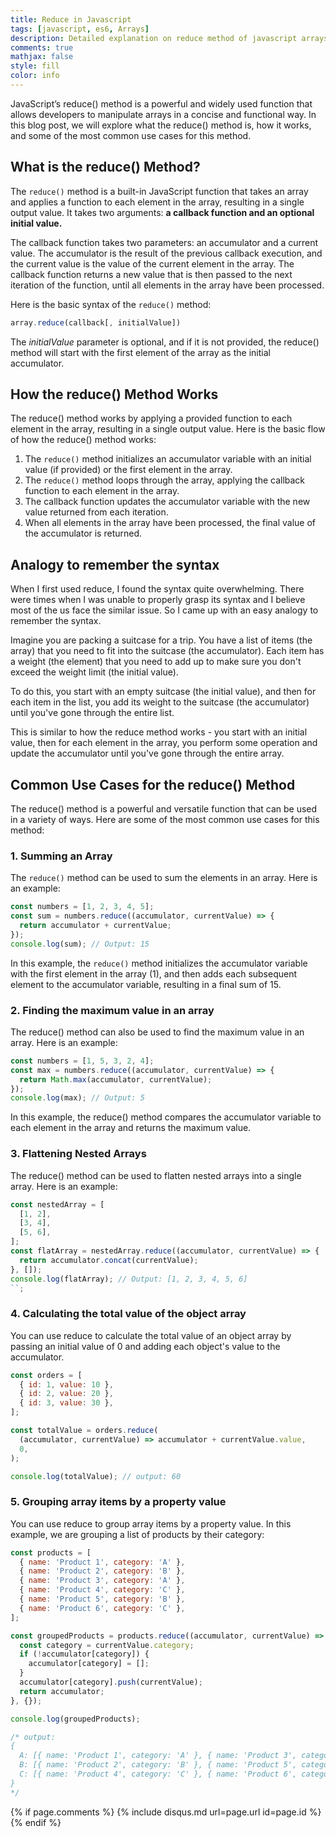 ```yaml
---
title: Reduce in Javascript
tags: [javascript, es6, Arrays]
description: Detailed explanation on reduce method of javascript arrays
comments: true
mathjax: false
style: fill
color: info
---
```


JavaScript’s reduce() method is a powerful and widely used function that allows developers to manipulate arrays in a concise and functional way. In this blog post, we will explore what the reduce() method is, how it works, and some of the most common use cases for this method.

## What is the reduce() Method?

The `reduce()` method is a built-in JavaScript function that takes an array and applies a function to each element in the array, resulting in a single output value. It takes two arguments: **a callback function and an optional initial value.**

The callback function takes two parameters: an accumulator and a current value. The accumulator is the result of the previous callback execution, and the current value is the value of the current element in the array. The callback function returns a new value that is then passed to the next iteration of the function, until all elements in the array have been processed.

Here is the basic syntax of the `reduce()` method:

```js
array.reduce(callback[, initialValue])
```

The _initialValue_ parameter is optional, and if it is not provided, the reduce() method will start with the first element of the array as the initial accumulator.

## How the reduce() Method Works

The reduce() method works by applying a provided function to each element in the array, resulting in a single output value. Here is the basic flow of how the reduce() method works:

1. The `reduce()` method initializes an accumulator variable with an initial value (if provided) or the first element in the array.
2. The `reduce()` method loops through the array, applying the callback function to each element in the array.
3. The callback function updates the accumulator variable with the new value returned from each iteration.
4. When all elements in the array have been processed, the final value of the accumulator is returned.

## Analogy to remember the syntax

When I first used reduce, I found the syntax quite overwhelming. There were times when I was unable to properly grasp its syntax and I believe most of the us face the similar issue. So I came up with an easy analogy to remember the syntax.

Imagine you are packing a suitcase for a trip. You have a list of items (the array) that you need to fit into the suitcase (the accumulator). Each item has a weight (the element) that you need to add up to make sure you don't exceed the weight limit (the initial value).

To do this, you start with an empty suitcase (the initial value), and then for each item in the list, you add its weight to the suitcase (the accumulator) until you've gone through the entire list.

This is similar to how the reduce method works - you start with an initial value, then for each element in the array, you perform some operation and update the accumulator until you've gone through the entire array.

## Common Use Cases for the reduce() Method

The reduce() method is a powerful and versatile function that can be used in a variety of ways. Here are some of the most common use cases for this method:

### 1. Summing an Array

The `reduce()` method can be used to sum the elements in an array. Here is an example:

```js
const numbers = [1, 2, 3, 4, 5];
const sum = numbers.reduce((accumulator, currentValue) => {
  return accumulator + currentValue;
});
console.log(sum); // Output: 15
```

In this example, the `reduce()` method initializes the accumulator variable with the first element in the array (1), and then adds each subsequent element to the accumulator variable, resulting in a final sum of 15.

### 2. Finding the maximum value in an array

The reduce() method can also be used to find the maximum value in an array. Here is an example:

```js
const numbers = [1, 5, 3, 2, 4];
const max = numbers.reduce((accumulator, currentValue) => {
  return Math.max(accumulator, currentValue);
});
console.log(max); // Output: 5
```

In this example, the reduce() method compares the accumulator variable to each element in the array and returns the maximum value.

### 3. Flattening Nested Arrays

The reduce() method can be used to flatten nested arrays into a single array. Here is an example:

```js
const nestedArray = [
  [1, 2],
  [3, 4],
  [5, 6],
];
const flatArray = nestedArray.reduce((accumulator, currentValue) => {
  return accumulator.concat(currentValue);
}, []);
console.log(flatArray); // Output: [1, 2, 3, 4, 5, 6]
``;
```

### 4. Calculating the total value of the object array

You can use reduce to calculate the total value of an object array by passing an initial value of 0 and adding each object's value to the accumulator.

```js
const orders = [
  { id: 1, value: 10 },
  { id: 2, value: 20 },
  { id: 3, value: 30 },
];

const totalValue = orders.reduce(
  (accumulator, currentValue) => accumulator + currentValue.value,
  0,
);

console.log(totalValue); // output: 60
```

### 5. Grouping array items by a property value

You can use reduce to group array items by a property value. In this example, we are grouping a list of products by their category:

```js
const products = [
  { name: 'Product 1', category: 'A' },
  { name: 'Product 2', category: 'B' },
  { name: 'Product 3', category: 'A' },
  { name: 'Product 4', category: 'C' },
  { name: 'Product 5', category: 'B' },
  { name: 'Product 6', category: 'C' },
];

const groupedProducts = products.reduce((accumulator, currentValue) => {
  const category = currentValue.category;
  if (!accumulator[category]) {
    accumulator[category] = [];
  }
  accumulator[category].push(currentValue);
  return accumulator;
}, {});

console.log(groupedProducts);

/* output:
{
  A: [{ name: 'Product 1', category: 'A' }, { name: 'Product 3', category: 'A' }],
  B: [{ name: 'Product 2', category: 'B' }, { name: 'Product 5', category: 'B' }],
  C: [{ name: 'Product 4', category: 'C' }, { name: 'Product 6', category: 'C' }]
}
*/
```

{% if page.comments %} {% include disqus.md url=page.url id=page.id %} {% endif %}
